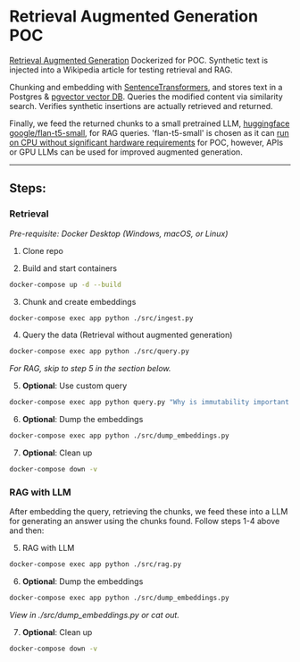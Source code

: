 # Retrieval Augmented Generation POC

[Retrieval Augmented Generation](https://en.wikipedia.org/wiki/Retrieval-augmented_generation) Dockerized for POC. Synthetic text is injected into a Wikipedia article for testing retrieval and RAG.

Chunking and embedding with [SentenceTransformers](https://sbert.net/), and stores text in a Postgres & [pgvector vector DB](https://github.com/pgvector/pgvector). Queries the modified content via similarity search. Verifies synthetic insertions are actually retrieved and returned.

Finally, we feed the returned chunks to a small pretrained LLM, [huggingface google/flan-t5-small](https://huggingface.co/google/flan-t5-small), for RAG queries. 'flan-t5-small' is chosen as it can [run on CPU without significant hardware requirements](https://huggingface.co/google/flan-t5-small#running-the-model-on-a-cpu) for POC, however, APIs or GPU LLMs can be used for improved augmented generation.

---

## Steps:

### Retrieval

_Pre-requisite: Docker Desktop (Windows, macOS, or Linux)_

1. Clone repo

2. Build and start containers

```bash
docker-compose up -d --build
```

3. Chunk and create embeddings

```bash
docker-compose exec app python ./src/ingest.py
```

4. Query the data (Retrieval without augmented generation)

```bash
docker-compose exec app python ./src/query.py
```

_For RAG, skip to step 5 in the section below._

5. **Optional**: Use custom query

```bash
docker-compose exec app python query.py "Why is immutability important in functional programmning"
```

6. **Optional**: Dump the embeddings

```bash
docker-compose exec app python ./src/dump_embeddings.py
```

7. **Optional**: Clean up

```bash
docker-compose down -v
```

### RAG with LLM

After embedding the query, retrieving the chunks, we feed these into a LLM for generating an answer using the chunks found. Follow steps 1-4 above and then:

5. RAG with LLM

```bash
docker-compose exec app python ./src/rag.py
```

6. **Optional**: Dump the embeddings

```bash
docker-compose exec app python ./src/dump_embeddings.py
```

_View in ./src/dump_embeddings.py or cat out._

7. **Optional**: Clean up

```bash
docker-compose down -v
```
